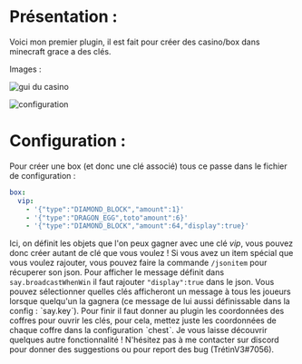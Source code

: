 # Présentation :
Voici mon premier plugin, il est fait pour créer des casino/box dans minecraft grace a des clés.

Images :

![gui du casino](https://i.ibb.co/ZG4P89p/2021-06-25-11-52-29.png)

![configuration](https://i.ibb.co/Sttzk3h/Capture-d-e-cran-2021-06-25-a-11-56-18.png)

# Configuration :

Pour créer une box (et donc une clé associé) tous ce passe dans le fichier de configuration : 
```yml
box:
  vip:
    - '{"type":"DIAMOND_BLOCK","amount":1}'
    - '{"type":"DRAGON_EGG",toto"amount":6}'
    - '{"type":"DIAMOND_BLOCK","amount":64,"display":true}'
```
Ici, on définit les objets que l'on peux gagner avec une clé *vip*, vous pouvez donc créer autant de clé que vous voulez !
Si vous avez un item spécial que vous voulez rajouter, vous pouvez faire la commande `/jsonitem` pour récuperer son json. Pour afficher le message définit dans `say.broadcastWhenWin` il faut rajouter `"display":true` dans le json.
Vous pouvez sélectionner quelles clés afficheront un message à tous les joueurs lorsque quelqu'un la gagnera (ce message de lui aussi définissable dans la config : ˋsay.keyˋ).
Pour finir il faut donner au plugin les coordonnées des coffres pour ouvrir les clés, pour cela, mettez juste les coordonnées de chaque coffre dans la configuration ˋchestˋ.
Je vous laisse découvrir quelques autre fonctionnalité ! N'hésitez pas à me contacter sur discord pour donner des suggestions ou pour report des bug (TrétinV3#7056).
